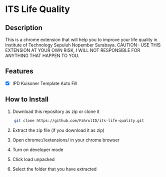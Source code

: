 # ITS Life Quality

## Description

This is a chrome extension that will help you to improve your life quality in Institute of Technology Sepuluh Nopember Surabaya. CAUTION : USE THIS EXTENSION AT YOUR OWN RISK, I WILL NOT RESPONSIBLE FOR ANYTHING THAT HAPPEN TO YOU.

## Features

- [x] IPD Kuisoner Template Auto Fill

## How to Install

1. Download this repository as zip or clone it
```bash 
    git clone https://github.com/FahrulID/its-life-quality.git
```

2. Extract the zip file (if you download it as zip)

3. Open chrome://extensions/ in your chrome browser

4. Turn on developer mode

5. Click load unpacked

6. Select the folder that you have extracted
